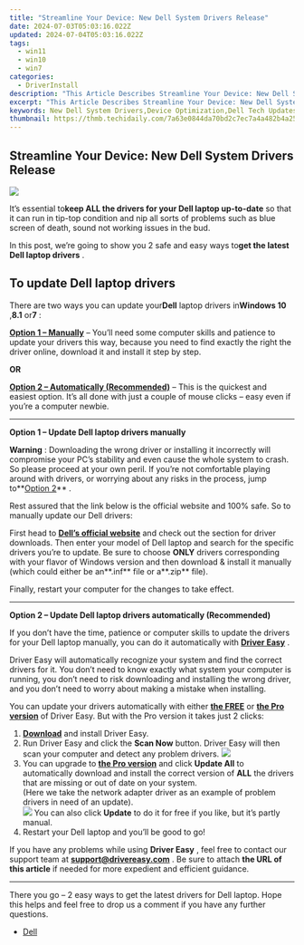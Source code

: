 ```yaml
---
title: "Streamline Your Device: New Dell System Drivers Release"
date: 2024-07-03T05:03:16.022Z
updated: 2024-07-04T05:03:16.022Z
tags:
  - win11
  - win10
  - win7
categories:
  - DriverInstall
description: "This Article Describes Streamline Your Device: New Dell System Drivers Release"
excerpt: "This Article Describes Streamline Your Device: New Dell System Drivers Release"
keywords: New Dell System Drivers,Device Optimization,Dell Tech Updates,Latest Drivers for Your PC/Tablet,Improve Device Efficiency,Drivers Release for Dell Systems,Upgrading Device Performance with New Drivers
thumbnail: https://thmb.techidaily.com/7a63e0844da70bd2c7ec7a4a482b4a25c9f48b524efb6bb31d25ddff4661a97e.jpg
---
```


## Streamline Your Device: New Dell System Drivers Release

![](https://images.drivereasy.com/wp-content/uploads/2018/08/img_5b7a8e7292419.jpg)

 It’s essential to**keep ALL the drivers for your Dell laptop up-to-date** so that it can run in tip-top condition and nip all sorts of problems such as blue screen of death, sound not working issues in the bud.

 In this post, we’re going to show you 2 safe and easy ways to**get the latest Dell laptop drivers** .

## To update Dell laptop drivers

 There are two ways you can update your**Dell** laptop drivers in**Windows 10** ,**8.1** or**7** :

[**Option 1 – Manually**](#O1) – You’ll need some computer skills and patience to update your drivers this way, because you need to find exactly the right the driver online, download it and install it step by step.

**OR**

[**Option 2 – Automatically (Recommended)**](#O2) – This is the quickest and easiest option. It’s all done with just a couple of mouse clicks – easy even if you’re a computer newbie.

---

 **Option 1 – Update Dell laptop drivers manually**

**Warning** : Downloading the wrong driver or installing it incorrectly will compromise your PC’s stability and even cause the whole system to crash. So please proceed at your own peril. If you’re not comfortable playing around with drivers, or worrying about any risks in the process, jump to**[Option 2](#O2)** .

 Rest assured that the link below is the official website and 100% safe. So to manually update our Dell drivers:

 First head to **[Dell’s official website](https://shop-links.co/link/?exclusive=1&publisher_slug=itechdaily19598&url=https%3A%2F%2Fwww.dell.com%2Fen-us)** [](https://shop-links.co/link/?exclusive=1&publisher_slug=itechdaily19598&url=https%3A%2F%2Fwww.dell.com%2Fen-us) and check out the section for driver downloads. Then enter your model of Dell laptop and search for the specific drivers you’re to update. Be sure to choose **ONLY** drivers corresponding with your flavor of Windows version and then download & install it manually (which could either be an**.inf** file or a**.zip** file).

Finally, restart your computer for the changes to take effect.

---

 **Option 2 – Update Dell laptop drivers automatically (Recommended)**

 If you don’t have the time, patience or computer skills to update the  drivers for your Dell laptop manually, you can do it automatically with **[Driver Easy](https://tools.techidaily.com/drivereasy/download/)**  .

 Driver Easy will automatically recognize your system and find the correct drivers for it. You don’t need to know exactly what system your computer is running, you don’t need to risk downloading and installing the wrong driver, and you don’t need to worry about making a mistake when installing.

 You can update your drivers automatically with either **[the FREE](https://tools.techidaily.com/drivereasy/download/)**  or **[the Pro version](https://tools.techidaily.com/drivereasy/download/)**  of Driver Easy. But with the Pro version it takes just 2 clicks:

1. **[Download](https://tools.techidaily.com/drivereasy/download/)**  and install Driver Easy.
2. Run Driver Easy and click the **Scan Now** button. Driver Easy will then scan your computer and detect any problem drivers. ![](https://images.drivereasy.com/wp-content/uploads/2018/07/img_5b5aefd675a7c.jpg)
3. You can upgrade to **[the Pro version](https://tools.techidaily.com/drivereasy/download/)**  and click **Update All** to automatically download and install the correct version of **ALL**  the drivers that are missing or out of date on your system.  
 (Here we take the network adapter driver as an example of problem drivers in need of an update).  
![](https://images.drivereasy.com/wp-content/uploads/2018/07/img_5b5af0deb80ba.jpg) You can also click **Update**   to do it for free if you like, but it’s partly manual.
4. Restart your Dell laptop and you’ll be good to go!

 If you have any problems while using **Driver Easy** , feel free to contact our support team at **<support@drivereasy.com>** . Be sure to attach **the URL of this article** if needed for more expedient and efficient guidance.

---

 There you go – 2 easy ways to get the latest drivers for Dell laptop. Hope this helps and feel free to drop us a comment if you have any further questions.

* [Dell](https://tools.techidaily.com/drivereasy/download/)

<ins class="adsbygoogle"
     style="display:block"
     data-ad-format="autorelaxed"
     data-ad-client="ca-pub-7571918770474297"
     data-ad-slot="1223367746"></ins>



<ins class="adsbygoogle"
     style="display:block"
     data-ad-client="ca-pub-7571918770474297"
     data-ad-slot="8358498916"
     data-ad-format="auto"
     data-full-width-responsive="true"></ins>


